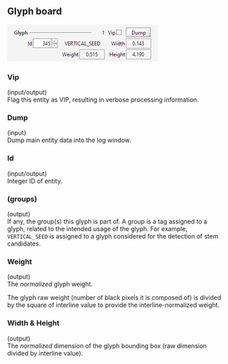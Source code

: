 ## Glyph board

![](../assets/glyph_board.png)

### Vip
(input/output)  
Flag this entity as VIP, resulting in verbose processing information.

### Dump
(input)  
Dump main entity data into the log window.

### Id
(input/output)  
Integer ID of entity.

### (groups)
(output)  
If any, the group(s) this glyph is part of.
A group is a tag assigned to a glyph, related to the intended usage of the glyph.
For example, `VERTICAL_SEED` is assigned to a glyph considered for the detection of
stem candidates.

### Weight
(output)  
The _normalized_ glyph weight.

The glyph raw weight (number of black pixels it is composed of) is divided by the square of
interline value to provide the interline-normalized weight.

### Width & Height
(output)  
The _normalized_ dimension of the glyph bounding box (raw dimension divided by interline value).
